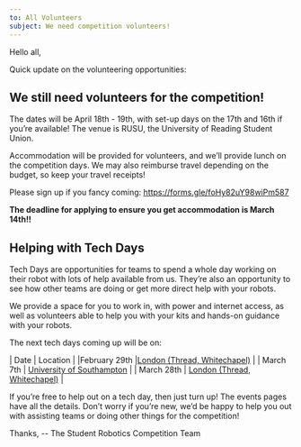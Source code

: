 ```yaml
---
to: All Volunteers
subject: We need competition volunteers!
---
```


Hello all,

Quick update on the volunteering opportunities:

## We still need volunteers for the competition!

The dates will be April 18th - 19th, with set-up days on the 17th and 16th if you’re available! The venue is RUSU, the University of Reading Student Union.

Accommodation will be provided for volunteers, and we’ll provide lunch on the competition days. We may also reimburse travel depending on the budget, so keep your travel receipts!

Please sign up if you fancy coming: https://forms.gle/foHy82uY98wiPm587

**The deadline for applying to ensure you get accommodation is March 14th!!**

## Helping with Tech Days
Tech Days are opportunities for teams to spend a whole day working on their robot with lots of help available from us. They’re also an opportunity to see how other teams are doing or get more direct help with your robots.

We provide a space for you to work in, with power and internet access, as well as volunteers able to help you with your kits and hands-on guidance with your robots.

The next tech days coming up will be on:

| Date | Location | 
|February 29th |[London (Thread, Whitechapel)](https://studentrobotics.org/events/sr2020/london-tech-day-february/) |
| March 7th | [University of Southampton](https://studentrobotics.org/events/sr2020/southampton-tech-day-march/) |
| March 28th | [London (Thread, Whitechapel)](https://studentrobotics.org/events/sr2020/london-tech-day-march/) |

If you’re free to help out on a tech day, then just turn up! The events pages have all the details. Don’t worry if you’re new, we’d be happy to help you out with assisting teams or doing other things for the competition!

Thanks,
-- The Student Robotics Competition Team

